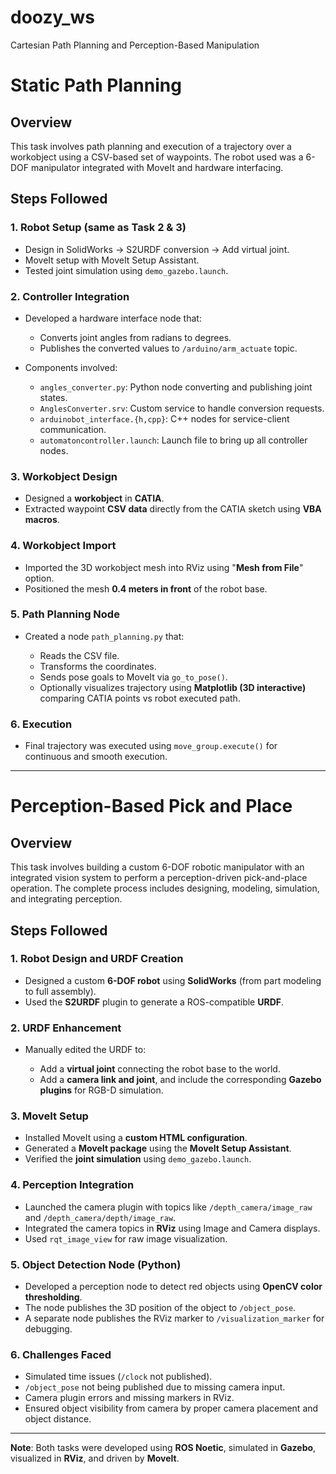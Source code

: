 # doozy_ws
Cartesian Path Planning and Perception-Based Manipulation

# Static Path Planning

## Overview

This task involves path planning and execution of a trajectory over a workobject using a CSV-based set of waypoints. The robot used was a 6-DOF manipulator integrated with MoveIt and hardware interfacing.

## Steps Followed

### 1. Robot Setup (same as Task 2 & 3)

* Design in SolidWorks → S2URDF conversion → Add virtual joint.
* MoveIt setup with MoveIt Setup Assistant.
* Tested joint simulation using `demo_gazebo.launch`.

### 2. Controller Integration

* Developed a hardware interface node that:

  * Converts joint angles from radians to degrees.
  * Publishes the converted values to `/arduino/arm_actuate` topic.
* Components involved:

  * `angles_converter.py`: Python node converting and publishing joint states.
  * `AnglesConverter.srv`: Custom service to handle conversion requests.
  * `arduinobot_interface.{h,cpp}`: C++ nodes for service-client communication.
  * `automatoncontroller.launch`: Launch file to bring up all controller nodes.

### 3. Workobject Design

* Designed a **workobject** in **CATIA**.
* Extracted waypoint **CSV data** directly from the CATIA sketch using **VBA macros**.

### 4. Workobject Import

* Imported the 3D workobject mesh into RViz using "**Mesh from File**" option.
* Positioned the mesh **0.4 meters in front** of the robot base.

### 5. Path Planning Node

* Created a node `path_planning.py` that:

  * Reads the CSV file.
  * Transforms the coordinates.
  * Sends pose goals to MoveIt via `go_to_pose()`.
  * Optionally visualizes trajectory using **Matplotlib (3D interactive)** comparing CATIA points vs robot executed path.

### 6. Execution

* Final trajectory was executed using `move_group.execute()` for continuous and smooth execution.

---

# Perception-Based Pick and Place

## Overview

This task involves building a custom 6-DOF robotic manipulator with an integrated vision system to perform a perception-driven pick-and-place operation. The complete process includes designing, modeling, simulation, and integrating perception.

## Steps Followed

### 1. Robot Design and URDF Creation

* Designed a custom **6-DOF robot** using **SolidWorks** (from part modeling to full assembly).
* Used the **S2URDF** plugin to generate a ROS-compatible **URDF**.

### 2. URDF Enhancement

* Manually edited the URDF to:

  * Add a **virtual joint** connecting the robot base to the world.
  * Add a **camera link and joint**, and include the corresponding **Gazebo plugins** for RGB-D simulation.

### 3. MoveIt Setup

* Installed MoveIt using a **custom HTML configuration**.
* Generated a **MoveIt package** using the **MoveIt Setup Assistant**.
* Verified the **joint simulation** using `demo_gazebo.launch`.

### 4. Perception Integration

* Launched the camera plugin with topics like `/depth_camera/image_raw` and `/depth_camera/depth/image_raw`.
* Integrated the camera topics in **RViz** using Image and Camera displays.
* Used `rqt_image_view` for raw image visualization.

### 5. Object Detection Node (Python)

* Developed a perception node to detect red objects using **OpenCV color thresholding**.
* The node publishes the 3D position of the object to `/object_pose`.
* A separate node publishes the RViz marker to `/visualization_marker` for debugging.

### 6. Challenges Faced

* Simulated time issues (`/clock` not published).
* `/object_pose` not being published due to missing camera input.
* Camera plugin errors and missing markers in RViz.
* Ensured object visibility from camera by proper camera placement and object distance.

---

**Note**: Both tasks were developed using **ROS Noetic**, simulated in **Gazebo**, visualized in **RViz**, and driven by **MoveIt**.

